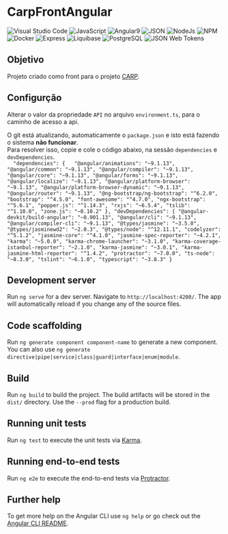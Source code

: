 # CarpFrontAngular
![Visual Studio Code](https://img.shields.io/badge/Visual%20Studio%20Code-007ACC?&logo=Visual+Studio+Code&logoColor=FFFFFF&style=flat) ![JavaScript](https://img.shields.io/badge/JavaScript-222222?&logo=JavaScript&logoColor=F7DF1E&style=flat)  ![Angular9](https://img.shields.io/badge/Angular%209.0.7-DD0031?&logo=angular&logoColor=FFFFFF&style=flat) ![JSON](https://img.shields.io/badge/json-000000?&logo=JSON&logoColor=FFFFFF&style=flat) ![NodeJs](https://img.shields.io/badge/Node.js-339933?&logo=nodedotjs&logoColor=FFFFFF&style=flat) ![NPM](https://img.shields.io/badge/NPM-CB3837?&logo=npm&logoColor=FFFFFF&style=flat) ![Docker](https://img.shields.io/badge/Docker-2496ED?&logo=Docker&logoColor=FFFFFF&style=flat) ![Express](https://img.shields.io/badge/Express-000000?&logo=Express&logoColor=FFFFFF&style=flat) ![Liquibase](https://img.shields.io/badge/Liquibase-2962FF?&logo=Liquibase&logoColor=FFFFFF&style=flat) ![PostgreSQL](https://img.shields.io/badge/PostgreSQL-4169E1?&logo=PostgreSql&logoColor=FFFFFF&style=flat) ![JSON Web Tokens](https://img.shields.io/static/v1?style=flat&message=JSON+Web+Tokens&color=000000&logo=JSON+Web+Tokens&logoColor=FFFFFF&label=)

## Objetivo
Projeto criado como front para o projeto [CARP](https://github.com/jairmaiag/carp).

## Configurção
Alterar o valor da propriedade `API` no arquivo `environment.ts`, para o caminho de acesso a api.

O git está atualizando, automaticamente o `package.json` e isto está fazendo o sistema **não funcionar**.  
Para resolver isso, copie e cole o código abaixo, na sessão `dependencies` e `devDependencies`.  
`  "dependencies": {  
    "@angular/animations": "~9.1.13",
    "@angular/common": "~9.1.13",
    "@angular/compiler": "~9.1.13",
    "@angular/core": "~9.1.13",
    "@angular/forms": "~9.1.13",
    "@angular/localize": "~9.1.13",
    "@angular/platform-browser": "~9.1.13",
    "@angular/platform-browser-dynamic": "~9.1.13",
    "@angular/router": "~9.1.13",
    "@ng-bootstrap/ng-bootstrap": "^6.2.0",
    "bootstrap": "^4.5.0",
    "font-awesome": "^4.7.0",
    "ngx-bootstrap": "^5.6.1",
    "popper.js": "^1.14.3",
    "rxjs": "~6.5.4",
    "tslib": "^1.10.0",
    "zone.js": "~0.10.2"
  },
  "devDependencies": {
    "@angular-devkit/build-angular": "~0.901.13",
    "@angular/cli": "~9.1.13",
    "@angular/compiler-cli": "~9.1.13",
    "@types/jasmine": "~3.5.0",
    "@types/jasminewd2": "~2.0.3",
    "@types/node": "^12.11.1",
    "codelyzer": "^5.1.2",
    "jasmine-core": "^4.1.0",
    "jasmine-spec-reporter": "~4.2.1",
    "karma": "~5.0.0",
    "karma-chrome-launcher": "~3.1.0",
    "karma-coverage-istanbul-reporter": "~2.1.0",
    "karma-jasmine": "~3.0.1",
    "karma-jasmine-html-reporter": "^1.4.2",
    "protractor": "~7.0.0",
    "ts-node": "~8.3.0",
    "tslint": "~6.1.0",
    "typescript": "~3.8.3"
  }`

## Development server

Run `ng serve` for a dev server. Navigate to `http://localhost:4200/`. The app will automatically reload if you change any of the source files.

## Code scaffolding

Run `ng generate component component-name` to generate a new component. You can also use `ng generate directive|pipe|service|class|guard|interface|enum|module`.

## Build

Run `ng build` to build the project. The build artifacts will be stored in the `dist/` directory. Use the `--prod` flag for a production build.

## Running unit tests

Run `ng test` to execute the unit tests via [Karma](https://karma-runner.github.io).

## Running end-to-end tests

Run `ng e2e` to execute the end-to-end tests via [Protractor](http://www.protractortest.org/).

## Further help

To get more help on the Angular CLI use `ng help` or go check out the [Angular CLI README](https://github.com/angular/angular-cli/blob/master/README.md).
